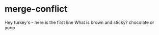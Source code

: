 # merge-conflict
Hey turkey's  - here is the first line
What is brown and sticky?
chocolate or poop
